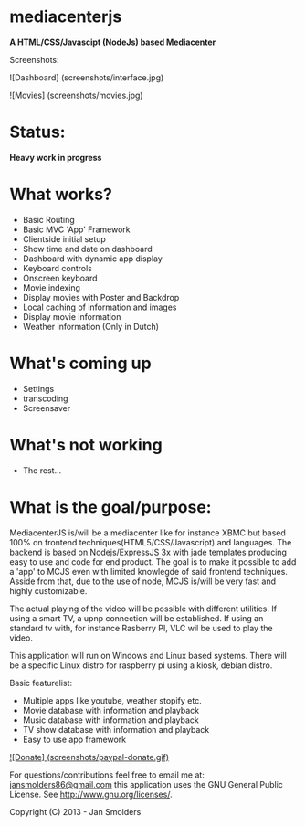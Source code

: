 mediacenterjs
=============

__A HTML/CSS/Javascipt (NodeJs) based Mediacenter__

Screenshots: 

![Dashboard] (screenshots/interface.jpg)

![Movies] (screenshots/movies.jpg)

Status: 
=======

__Heavy work in progress__
		
What works?
===========

* Basic Routing
* Basic MVC 'App' Framework
* Clientside initial setup
* Show time and date on dashboard
* Dashboard with dynamic app display
* Keyboard controls
* Onscreen keyboard
* Movie indexing
* Display movies with Poster and Backdrop
* Local caching of information and images
* Display movie information
* Weather information (Only in Dutch)

What's coming up
=================

* Settings
* transcoding
* Screensaver 

What's not working
==================

* The rest...

What is the goal/purpose:
=========================

MediacenterJS is/will be a mediacenter like for instance XBMC but based 100% on frontend techniques(HTML5/CSS/Javascript) and languages.
The backend is based on Nodejs/ExpressJS 3x with jade templates producing easy to use and code for end product. 
The goal is to make it possible to add a 'app' to MCJS even with limited knowlegde of said frontend techniques.
Asside from that, due to the use of node, MCJS is/will be very fast and highly customizable.

The actual playing of the video will be possible with different utilities. 
If using a smart TV, a upnp connection will be established. If using an standard tv with, for instance Rasberry PI, VLC wil be used to play the video. 

This application will run on Windows and Linux based systems. 
There will be a specific Linux distro for raspberry pi using a kiosk, debian distro.

Basic featurelist:

* Multiple apps like youtube, weather stopify etc.
* Movie database with information and playback
* Music database with information and playback
* TV show database with information and playback 
* Easy to use app framework

[![Donate] (screenshots/paypal-donate.gif)](https://www.paypal.com/cgi-bin/webscr?cmd=_s-xclick&hosted_button_id=DHV3M4SST8C5L)

For questions/contributions feel free to email me at: jansmolders86@gmail.com
this application uses the GNU General Public License. See <http://www.gnu.org/licenses/>.

Copyright (C) 2013 - Jan Smolders
